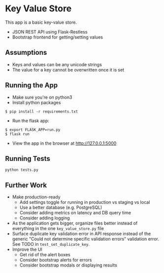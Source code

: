 # Key Value Store
This app is a basic key-value store.
* JSON REST API using Flask-Restless
* Bootstrap frontend for getting/setting values

## Assumptions
* Keys and values can be any unicode strings
* The value for a key cannot be overwritten once it is set

## Running the App
* Make sure you're on python3
* Install python packages
```
$ pip install -r requirements.txt
```
* Run the flask app:
```
$ export FLASK_APP=run.py
$ flask run
```
* View the app in the browser at http://127.0.0.1:5000

## Running Tests
```
python tests.py
```

## Further Work
* Make production-ready
  * Add settings toggle for running in production vs staging vs local
  * Use a better database (e.g. PostgreSQL)
  * Consider adding metrics on latency and DB query time
  * Consider adding logging
* As the application gets bigger, organize files better instead of everything in the one `key_value_store.py` file
* Surface duplicate key validation error in API response instead of 
the generic "Could not determine specific validation errors" validation 
error. See TODO in `test_set_duplicate_key`.
* Improve the UI
  * Get rid of the alert boxes
  * Consider bootstrap alerts for errors
  * Consider bootstrap modals or displaying results